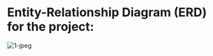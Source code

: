 # Entity-Relationship Diagram (ERD) for the project:

![1-jpeg](https://user-images.githubusercontent.com/58914514/163670357-23c65d22-dee1-4240-be1a-9d0ee3e37c8a.jpg)

